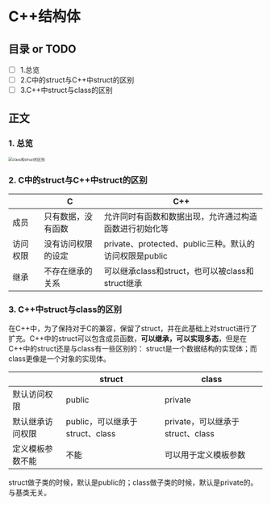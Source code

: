 # C++结构体
## 目录 or TODO
- [ ] 1.总览
- [ ] 2.C中的struct与C++中struct的区别
- [ ] 3.C++中struct与class的区别
## 正文

### 1. 总览

<img src="https://images.961110.xyz/images/2021/09/27/classstruct.png" alt="class和struct的区别" style="zoom:50%;" />

### 2. C中的struct与C++中struct的区别

|          | C                  | C++                                                    |
| -------- | ------------------ | ------------------------------------------------------ |
| 成员     | 只有数据，没有函数 | 允许同时有函数和数据出现，允许通过构造函数进行初始化等 |
| 访问权限 | 没有访问权限的设定 | private、protected、public三种。默认的访问权限是public |
| 继承     | 不存在继承的关系   | 可以继承class和struct，也可以被class和struct继承       |

### 3. C++中struct与class的区别

在C++中，为了保持对于C的兼容，保留了struct，并在此基础上对struct进行了扩充。C++中的struct可以包含成员函数，**可以继承，可以实现多态**，但是在C++中的struct还是与class有一些区别的：
struct是一个数据结构的实现体；而class更像是一个对象的实现体。

|                  | struct                          | class                            |
| ---------------- | ------------------------------- | -------------------------------- |
| 默认访问权限     | public                          | private                          |
| 默认继承访问权限 | public，可以继承于struct、class | private，可以继承于struct、class |
| 定义模板参数不能 | 不能                            | 可以用于定义模板参数             |

struct做子类的时候，默认是public的；class做子类的时候，默认是private的。与基类无关。